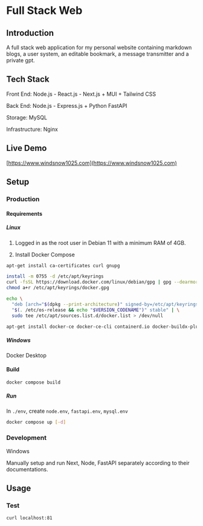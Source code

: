 # Full Stack Web

## Introduction

A full stack web application for my personal website containing markdown blogs, a user system, an editable bookmark, a message transmitter and a private gpt.

## Tech Stack

Front End: Node.js - React.js - Next.js + MUI + Tailwind CSS

Back End: Node.js - Express.js + Python FastAPI

Storage: MySQL

Infrastructure: Nginx

## Live Demo

[https://www.windsnow1025.com](https://www.windsnow1025.com)

## Setup

### Production

#### Requirements

##### Linux

1. Logged in as the root user in Debian 11 with a minimum RAM of 4GB.

2. Install Docker Compose

```bash
apt-get install ca-certificates curl gnupg
```

```bash
install -m 0755 -d /etc/apt/keyrings
curl -fsSL https://download.docker.com/linux/debian/gpg | gpg --dearmor -o /etc/apt/keyrings/docker.gpg
chmod a+r /etc/apt/keyrings/docker.gpg
```

```bash
echo \
  "deb [arch="$(dpkg --print-architecture)" signed-by=/etc/apt/keyrings/docker.gpg] https://download.docker.com/linux/debian \
  "$(. /etc/os-release && echo "$VERSION_CODENAME")" stable" | \
  sudo tee /etc/apt/sources.list.d/docker.list > /dev/null
```

```bash
apt-get install docker-ce docker-ce-cli containerd.io docker-buildx-plugin docker-compose-plugin
```

##### Windows

Docker Desktop

#### Build

```bash
docker compose build
```

##### Run

In `./env`, create `node.env`, `fastapi.env`, `mysql.env`

```bash
docker compose up [-d]
```

### Development

Windows

Manually setup and run Next, Node, FastAPI separately according to their documentations.

## Usage

### Test

```bash
curl localhost:81
```
